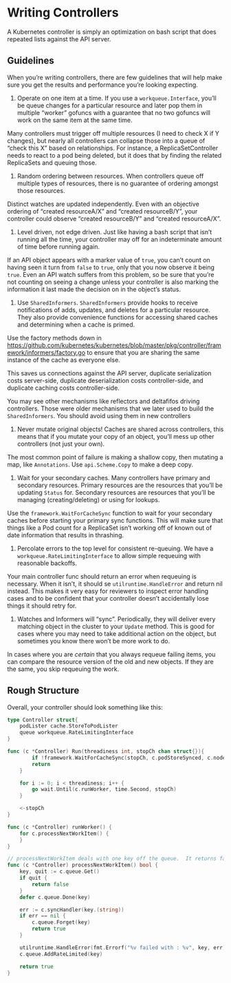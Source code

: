 # Writing Controllers

A Kubernetes controller is simply an optimization on bash script that does repeated lists against the API server.

## Guidelines

When you’re writing controllers, there are few guidelines that will help make sure you get the results and performance you’re looking expecting.

1. Operate on one item at a time.  If you use a `workqueue.Interface`, you’ll be queue changes for a particular resource and later pop them in multiple “worker” gofuncs with a guarantee that no two gofuncs will work on the same item at the same time.

 Many controllers must trigger off multiple resources (I need to check X if Y changes), but nearly all controllers can collapse those into a queue of “check this X” based on relationships.  For instance, a ReplicaSetController needs to react to a pod being deleted, but it does that by finding the related ReplicaSets and queuing those. 


1. Random ordering between resources. When controllers queue off multiple types of resources, there is no guarantee of ordering amongst those resources.

 Distinct watches are updated independently.  Even with an objective ordering of “created resourceA/X” and “created resourceB/Y”, your controller could observe “created resourceB/Y” and “created resourceA/X”.


1. Level driven, not edge driven.  Just like having a bash script that isn’t running all the time, your controller may off for an indeterminate amount of time before running again.

 If an API object appears with a marker value of `true`, you can’t count on having seen it turn from `false` to `true`, only that you now observe it being `true`.  Even an API watch suffers from this problem, so be sure that you’re not counting on seeing a change unless your controller is also marking the information it last made the decision on in the object’s status.


1. Use `SharedInformers`.  `SharedInformers` provide hooks to receive notifications of adds, updates, and deletes for a particular resource.  They also provide convenience functions for accessing shared caches and determining when a cache is primed.

 Use the factory methods down in https://github.com/kubernetes/kubernetes/blob/master/pkg/controller/framework/informers/factory.go to ensure that you are sharing the same instance of the cache as everyone else.

 This saves us connections against the API server, duplicate serialization costs server-side, duplicate deserialization costs controller-side, and duplicate caching costs controller-side.

 You may see other mechanisms like reflectors and deltafifos driving controllers.  Those were older mechanisms that we later used to build the `SharedInformers`.  You should avoid using them in new controllers


1. Never mutate original objects!  Caches are shared across controllers, this means that if you mutate your copy of an object, you’ll mess up other controllers (not just your own).  

 The most common point of failure is making a shallow copy, then mutating a map, like `Annotations`.  Use `api.Scheme.Copy` to make a deep copy.


1. Wait for your secondary caches.  Many controllers have primary and secondary resources.  Primary resources are the resources that you’ll be updating `Status` for.  Secondary resources are resources that you’ll be managing (creating/deleting) or using for lookups.

 Use the `framework.WaitForCacheSync` function to wait for your secondary caches before starting your primary sync functions.  This will make sure that things like a Pod count for a ReplicaSet isn’t working off of known out of date information that results in thrashing.


1. Percolate errors to the top level for consistent re-queuing.  We have a  `workqueue.RateLimitingInterface` to allow simple requeuing with reasonable backoffs.

 Your main controller func should return an error when requeuing is necessary.  When it isn’t, it should se `utilruntime.HandleError` and return nil instead.  This makes it very easy for reviewers to inspect error handling cases and to be confident that your controller doesn’t accidentally lose things it should retry for.


1. Watches and Informers will “sync”.  Periodically, they will deliver every matching object in the cluster to your `Update` method.  This is good for cases where you may need to take additional action on the object, but sometimes you know there won’t be more work to do.

 In cases where you are *certain* that you always requeue failing items, you can compare the resource version of the old and new objects.  If they are the same, you skip requeuing the work.


## Rough Structure

Overall, your controller should look something like this:
```go
type Controller struct{
    podLister cache.StoreToPodLister
    queue workqueue.RateLimitingInterface
}

func (c *Controller) Run(threadiness int, stopCh chan struct{}){
    	if !framework.WaitForCacheSync(stopCh, c.podStoreSynced, c.nodeStoreSynced) {
		return
	}

	for i := 0; i < threadiness; i++ {
		go wait.Until(c.runWorker, time.Second, stopCh)
	}

	<-stopCh
}

func (c *Controller) runWorker() {
	for c.processNextWorkItem() {
	}
}

// processNextWorkItem deals with one key off the queue.  It returns false when it's time to quit.
func (c *Controller) processNextWorkItem() bool {
	key, quit := c.queue.Get()
	if quit {
		return false
	}
	defer c.queue.Done(key)

	err := c.syncHandler(key.(string))
	if err == nil {
		c.queue.Forget(key)
		return true
	}

	utilruntime.HandleError(fmt.Errorf("%v failed with : %v", key, err))
	c.queue.AddRateLimited(key)

	return true
}

```


